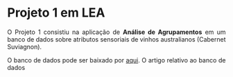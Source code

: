 <div style="text-align: justify">

# Projeto 1 em LEA

O Projeto 1 consistiu na aplicação de **Análise de Agrupamentos** em um banco de dados sobre atributos sensoriais de vinhos australianos (Cabernet Suviagnon). 

O banco de dados pode ser baixado por [aqui](https://docs.google.com/spreadsheets/d/1MTuhSy3TPOTzXtdSuzlq7wH2r3I5b2IR/edit?usp=sharing&ouid=110440760171677754059&rtpof=true&sd=true). 
O artigo relativo ao banco de dados 
